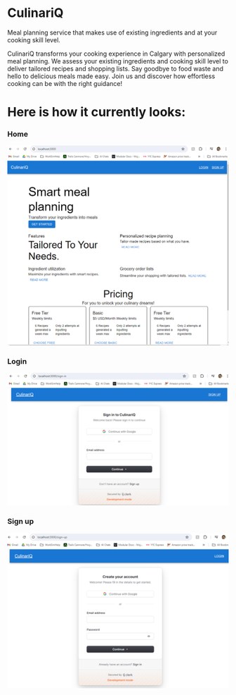 # CulinariQ

Meal planning service that makes use of existing ingredients and at your cooking skill level.

CulinariQ transforms your cooking experience in Calgary with personalized meal planning. We assess your existing ingredients and cooking skill level to deliver tailored recipes and shopping lists. Say goodbye to food waste and hello to delicious meals made easy. Join us and discover how effortless cooking can be with the right guidance!


# Here is how it currently looks:
### Home
![alt text](image.png)


### Login
![alt text](image-1.png)


### Sign up
![alt text](image-2.png)